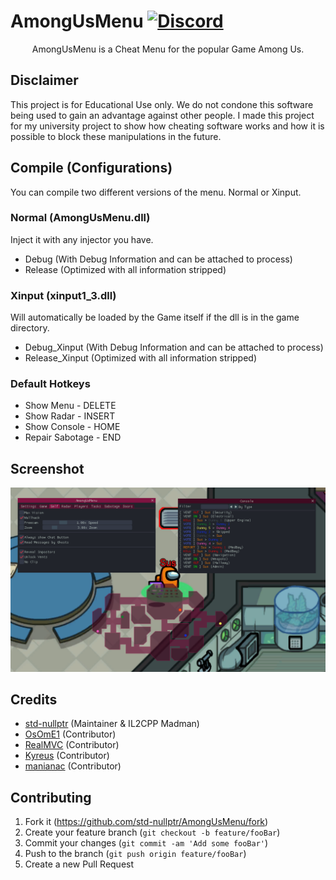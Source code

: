 # AmongUsMenu [![Discord](https://img.shields.io/badge/Discord-Invite-7289DA.svg?logo=Discord&style=flat-square)](https://discord.gg/AUpXd3VUh8)

<p align="center">
   AmongUsMenu is a Cheat Menu for the popular Game Among Us.
</p>

## Disclaimer
This project is for Educational Use only. We do not condone this software being used to gain an advantage against other people. I made this project for my university project to show how cheating software works and how it is possible to block these manipulations in the future.

## Compile (Configurations)
You can compile two different versions of the menu. Normal or Xinput.

### Normal (AmongUsMenu.dll)
Inject it with any injector you have.

- Debug (With Debug Information and can be attached to process)
- Release (Optimized with all information stripped)

### Xinput (xinput1_3.dll)
Will automatically be loaded by the Game itself if the dll is in the game directory.

- Debug_Xinput (With Debug Information and can be attached to process)
- Release_Xinput (Optimized with all information stripped)

### Default Hotkeys
- Show Menu - DELETE
- Show Radar - INSERT
- Show Console - HOME
- Repair Sabotage - END

## Screenshot
<p align="center">
   <img src="screenshot.png">
</p>

## Credits
* [std-nullptr](https://github.com/std-nullptr) (Maintainer & IL2CPP Madman)
* [OsOmE1](https://github.com/OsOmE1) (Contributor)
* [RealMVC](https://github.com/RealMVC) (Contributor)
* [Kyreus](https://github.com/KyreusR) (Contributor)
* [manianac](https://github.com/manianac) (Contributor)

## Contributing

1. Fork it (<https://github.com/std-nullptr/AmongUsMenu/fork>)
2. Create your feature branch (`git checkout -b feature/fooBar`)
3. Commit your changes (`git commit -am 'Add some fooBar'`)
4. Push to the branch (`git push origin feature/fooBar`)
5. Create a new Pull Request
